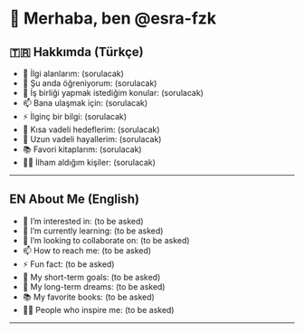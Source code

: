 # 👋 Merhaba, ben @esra-fzk

## 🇹🇷 Hakkımda (Türkçe)

- 👀 İlgi alanlarım: (sorulacak)
- 🌱 Şu anda öğreniyorum: (sorulacak)
- 💞️ İş birliği yapmak istediğim konular: (sorulacak)
- 📫 Bana ulaşmak için: (sorulacak)
- ⚡ İlginç bir bilgi: (sorulacak)
- 🎯 Kısa vadeli hedeflerim: (sorulacak)
- 🚀 Uzun vadeli hayallerim: (sorulacak)
- 📚 Favori kitaplarım: (sorulacak)
- 🧑‍🏫 İlham aldığım kişiler: (sorulacak)

---

## EN About Me (English)

- 👀 I’m interested in: (to be asked)
- 🌱 I’m currently learning: (to be asked)
- 💞️ I’m looking to collaborate on: (to be asked)
- 📫 How to reach me: (to be asked)
- ⚡ Fun fact: (to be asked)
- 🎯 My short-term goals: (to be asked)
- 🚀 My long-term dreams: (to be asked)
- 📚 My favorite books: (to be asked)
- 🧑‍🏫 People who inspire me: (to be asked)

---

<!---
esra-fzk/esra-fzk is a ✨ special ✨ repository because its `README.md` (this file) appears on your GitHub profile.
You can click the Preview link to take a look at your changes.
--->
